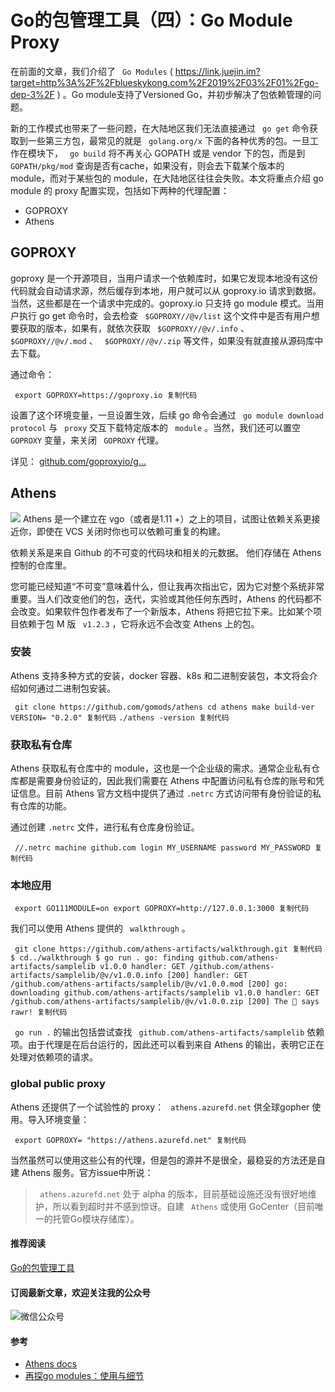 # Go的包管理工具（四）：Go Module Proxy #

在前面的文章，我们介绍了 ` Go Modules` ( https://link.juejin.im?target=http%3A%2F%2Fblueskykong.com%2F2019%2F03%2F01%2Fgo-dep-3%2F ) 。Go module支持了Versioned Go，并初步解决了包依赖管理的问题。

新的工作模式也带来了一些问题，在大陆地区我们无法直接通过 ` go get` 命令获取到一些第三方包，最常见的就是 ` golang.org/x` 下面的各种优秀的包。一旦工作在模块下， ` go build` 将不再关心 GOPATH 或是 vendor 下的包，而是到 ` GOPATH/pkg/mod` 查询是否有cache，如果没有，则会去下载某个版本的 module，而对于某些包的 module，在大陆地区往往会失败。本文将重点介绍 go module 的 proxy 配置实现，包括如下两种的代理配置：

* GOPROXY
* Athens

## GOPROXY ##

goproxy 是一个开源项目，当用户请求一个依赖库时，如果它发现本地没有这份代码就会自动请求源，然后缓存到本地，用户就可以从 goproxy.io 请求到数据。当然，这些都是在一个请求中完成的。goproxy.io 只支持 go module 模式。当用户执行 go get 命令时，会去检查 ` $GOPROXY//@v/list` 这个文件中是否有用户想要获取的版本，如果有，就依次获取 ` $GOPROXY//@v/.info` 、 ` $GOPROXY//@v/.mod` 、 ` $GOPROXY//@v/.zip` 等文件，如果没有就直接从源码库中去下载。

通过命令：

` export GOPROXY=https://goproxy.io 复制代码`

设置了这个环境变量，一旦设置生效，后续 go 命令会通过 ` go module download protocol` 与 ` proxy` 交互下载特定版本的 ` module` 。当然，我们还可以置空 ` GOPROXY` 变量，来关闭 ` GOPROXY` 代理。

详见： [github.com/goproxyio/g…]( https://link.juejin.im?target=https%3A%2F%2Fgithub.com%2Fgoproxyio%2Fgoproxy )

## Athens ##

![](https://user-gold-cdn.xitu.io/2019/3/18/169910a7a5c77085?imageView2/0/w/1280/h/960/ignore-error/1) Athens 是一个建立在 vgo（或者是1.11 +）之上的项目，试图让依赖关系更接近你，即使在 VCS 关闭时你也可以依赖可重复的构建。

依赖关系是来自 Github 的不可变的代码块和相关的元数据。 他们存储在 Athens 控制的仓库里。

您可能已经知道“不可变”意味着什么，但让我再次指出它，因为它对整个系统非常重要。当人们改变他们的包，迭代，实验或其他任何东西时，Athens 的代码都不会改变。如果软件包作者发布了一个新版本，Athens 将把它拉下来。比如某个项目依赖于包 M 版 ` v1.2.3` ，它将永远不会改变 Athens 上的包。

### 安装 ###

Athens 支持多种方式的安装，docker 容器、k8s 和二进制安装包，本文将会介绍如何通过二进制包安装。

` git clone https://github.com/gomods/athens cd athens make build-ver VERSION= "0.2.0" 复制代码` `./athens -version 复制代码`

### 获取私有仓库 ###

Athens 获取私有仓库中的 module，这也是一个企业级的需求。通常企业私有仓库都是需要身份验证的，因此我们需要在 Athens 中配置访问私有仓库的账号和凭证信息。目前 Athens 官方文档中提供了通过 `.netrc` 方式访问带有身份验证的私有仓库的功能。

通过创建 `.netrc` 文件，进行私有仓库身份验证。

` //.netrc machine github.com login MY_USERNAME password MY_PASSWORD 复制代码`

### 本地应用 ###

` export GO111MODULE=on export GOPROXY=http://127.0.0.1:3000 复制代码`

我们可以使用 Athens 提供的 ` walkthrough` 。

` git clone https://github.com/athens-artifacts/walkthrough.git 复制代码` ` $ cd../walkthrough $ go run . go: finding github.com/athens-artifacts/samplelib v1.0.0 handler: GET /github.com/athens-artifacts/samplelib/@v/v1.0.0.info [200] handler: GET /github.com/athens-artifacts/samplelib/@v/v1.0.0.mod [200] go: downloading github.com/athens-artifacts/samplelib v1.0.0 handler: GET /github.com/athens-artifacts/samplelib/@v/v1.0.0.zip [200] The 🦁 says rawr! 复制代码`

` go run .` 的输出包括尝试查找 ` github.com/athens-artifacts/samplelib` 依赖项。由于代理是在后台运行的，因此还可以看到来自 Athens 的输出，表明它正在处理对依赖项的请求。

### global public proxy ###

Athens 还提供了一个试验性的 proxy： ` athens.azurefd.net` 供全球gopher 使用。导入环境变量：

` export GOPROXY= "https://athens.azurefd.net" 复制代码`

当然虽然可以使用这些公有的代理，但是包的源并不是很全，最稳妥的方法还是自建 Athens 服务。官方issue中所说：

> 
> 
> 
> ` athens.azurefd.net` 处于 alpha 的版本，目前基础设施还没有很好地维护，所以看到超时并不感到惊讶。自建 ` Athens`
> 或使用 GoCenter（目前唯一的托管Go模块存储库）。
> 
> 

#### 推荐阅读 ####

[Go的包管理工具]( https://link.juejin.im?target=http%3A%2F%2Fblueskykong.com%2Ftags%2F%25E5%258C%2585%25E7%25AE%25A1%25E7%2590%2586%2F )

#### 订阅最新文章，欢迎关注我的公众号 ####

![微信公众号](https://user-gold-cdn.xitu.io/2019/3/18/169910879f2ba8e3?imageView2/0/w/1280/h/960/ignore-error/1)

#### 参考 ####

* [Athens docs]( https://link.juejin.im?target=https%3A%2F%2Fdocs.gomods.io )
* [再探go modules：使用与细节]( https://link.juejin.im?target=https%3A%2F%2Fwww.cnblogs.com%2Fapocelipes%2Fp%2F10295096.html )